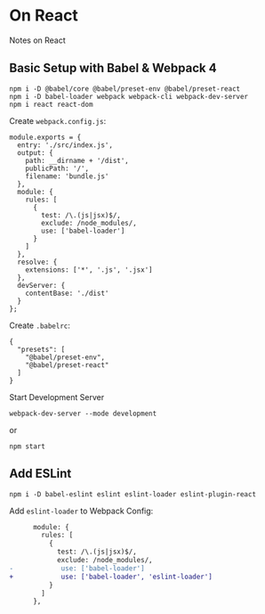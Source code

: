 # On React

Notes on React

## Basic Setup with Babel & Webpack 4

    npm i -D @babel/core @babel/preset-env @babel/preset-react
    npm i -D babel-loader webpack webpack-cli webpack-dev-server
    npm i react react-dom

Create `webpack.config.js`:

    module.exports = {
      entry: './src/index.js',
      output: {
        path: __dirname + '/dist',
        publicPath: '/',
        filename: 'bundle.js'
      },
      module: {
        rules: [
          {
            test: /\.(js|jsx)$/,
            exclude: /node_modules/,
            use: ['babel-loader']
          }
        ]
      },
      resolve: {
        extensions: ['*', '.js', '.jsx']
      },
      devServer: {
        contentBase: './dist'
      }
    };

Create `.babelrc`:

    {
      "presets": [
        "@babel/preset-env",
        "@babel/preset-react"
      ]
    }

Start Development Server

    webpack-dev-server --mode development

or

    npm start

## Add ESLint

    npm i -D babel-eslint eslint eslint-loader eslint-plugin-react

Add `eslint-loader` to Webpack Config:

```diff
      module: {
        rules: [
          {
            test: /\.(js|jsx)$/,
            exclude: /node_modules/,
-            use: ['babel-loader']
+            use: ['babel-loader', 'eslint-loader']
          }
        ]
      },
```
